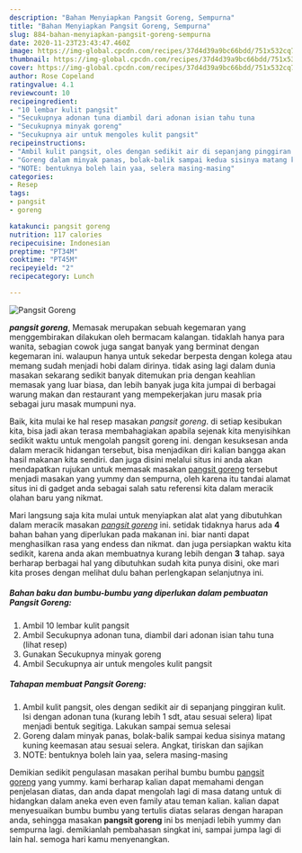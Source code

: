 ```yaml
---
description: "Bahan Menyiapkan Pangsit Goreng, Sempurna"
title: "Bahan Menyiapkan Pangsit Goreng, Sempurna"
slug: 884-bahan-menyiapkan-pangsit-goreng-sempurna
date: 2020-11-23T23:43:47.460Z
image: https://img-global.cpcdn.com/recipes/37d4d39a9bc66bdd/751x532cq70/pangsit-goreng-foto-resep-utama.jpg
thumbnail: https://img-global.cpcdn.com/recipes/37d4d39a9bc66bdd/751x532cq70/pangsit-goreng-foto-resep-utama.jpg
cover: https://img-global.cpcdn.com/recipes/37d4d39a9bc66bdd/751x532cq70/pangsit-goreng-foto-resep-utama.jpg
author: Rose Copeland
ratingvalue: 4.1
reviewcount: 10
recipeingredient:
- "10 lembar kulit pangsit"
- "Secukupnya adonan tuna diambil dari adonan isian tahu tuna           lihat resep"
- "Secukupnya minyak goreng"
- "Secukupnya air untuk mengoles kulit pangsit"
recipeinstructions:
- "Ambil kulit pangsit, oles dengan sedikit air di sepanjang pinggiran kulit. Isi dengan adonan tuna (kurang lebih 1 sdt, atau sesuai selera) lipat menjadi bentuk segitiga. Lakukan sampai semua selesai"
- "Goreng dalam minyak panas, bolak-balik sampai kedua sisinya matang kuning keemasan atau sesuai selera. Angkat, tiriskan dan sajikan"
- "NOTE: bentuknya boleh lain yaa, selera masing-masing"
categories:
- Resep
tags:
- pangsit
- goreng

katakunci: pangsit goreng 
nutrition: 117 calories
recipecuisine: Indonesian
preptime: "PT34M"
cooktime: "PT45M"
recipeyield: "2"
recipecategory: Lunch

---
```



![Pangsit Goreng](https://img-global.cpcdn.com/recipes/37d4d39a9bc66bdd/751x532cq70/pangsit-goreng-foto-resep-utama.jpg)

<b><i>pangsit goreng</i></b>, Memasak merupakan sebuah kegemaran yang menggembirakan dilakukan oleh bermacam kalangan. tidaklah hanya para wanita, sebagian cowok juga sangat banyak yang berminat dengan kegemaran ini. walaupun hanya untuk sekedar berpesta dengan kolega atau memang sudah menjadi hobi dalam dirinya. tidak asing lagi dalam dunia masakan sekarang sedikit banyak ditemukan pria dengan keahlian memasak yang luar biasa, dan lebih banyak juga kita jumpai di berbagai warung makan dan restaurant yang mempekerjakan juru masak pria sebagai juru masak mumpuni nya.

Baik, kita mulai ke hal resep masakan <i>pangsit goreng</i>. di setiap kesibukan kita, bisa jadi akan terasa membahagiakan apabila sejenak kita menyisihkan sedikit waktu untuk mengolah pangsit goreng ini. dengan kesuksesan anda dalam meracik hidangan tersebut, bisa menjadikan diri kalian bangga akan hasil makanan kita sendiri. dan juga disini melalui situs ini anda akan mendapatkan rujukan untuk memasak masakan <u>pangsit goreng</u> tersebut menjadi masakan yang yummy dan sempurna, oleh karena itu tandai alamat situs ini di gadget anda sebagai salah satu referensi kita dalam meracik olahan baru yang nikmat.




Mari langsung saja kita mulai untuk menyiapkan alat alat yang dibutuhkan dalam meracik masakan <u><i>pangsit goreng</i></u> ini. setidak tidaknya harus ada <b>4</b> bahan bahan yang diperlukan pada makanan ini. biar nanti dapat menghasilkan rasa yang endess dan nikmat. dan juga persiapkan waktu kita sedikit, karena anda akan membuatnya kurang lebih dengan <b>3</b> tahap. saya berharap berbagai hal yang dibutuhkan sudah kita punya disini, oke mari kita proses dengan melihat dulu bahan perlengkapan selanjutnya ini.

<!--inarticleads1-->

##### Bahan baku dan bumbu-bumbu yang diperlukan dalam pembuatan Pangsit Goreng:

1. Ambil 10 lembar kulit pangsit
1. Ambil Secukupnya adonan tuna, diambil dari adonan isian tahu tuna           (lihat resep)
1. Gunakan Secukupnya minyak goreng
1. Ambil Secukupnya air untuk mengoles kulit pangsit




<!--inarticleads2-->

##### Tahapan membuat Pangsit Goreng:

1. Ambil kulit pangsit, oles dengan sedikit air di sepanjang pinggiran kulit. Isi dengan adonan tuna (kurang lebih 1 sdt, atau sesuai selera) lipat menjadi bentuk segitiga. Lakukan sampai semua selesai
1. Goreng dalam minyak panas, bolak-balik sampai kedua sisinya matang kuning keemasan atau sesuai selera. Angkat, tiriskan dan sajikan
1. NOTE: bentuknya boleh lain yaa, selera masing-masing




Demikian sedikit pengulasan masakan perihal bumbu bumbu <u>pangsit goreng</u> yang yummy. kami berharap kalian dapat memahami dengan penjelasan diatas, dan anda dapat mengolah lagi di masa datang untuk di hidangkan dalam aneka even even family atau teman kalian. kalian dapat menyesuaikan bumbu bumbu yang tertulis diatas selaras dengan harapan anda, sehingga masakan <b>pangsit goreng</b> ini bs menjadi lebih yummy dan sempurna lagi. demikianlah pembahasan singkat ini, sampai jumpa lagi di lain hal. semoga hari kamu menyenangkan.
